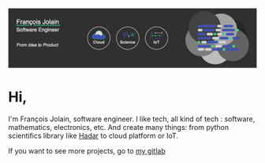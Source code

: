 ![banderole](banderole.png)

# Hi,

I'm François Jolain, software engineer. I like tech, all kind of tech : software, mathematics, electronics, etc. And create many things: from python scientifics library like [Hadar](https://github/com/hadar-simulator) to cloud platform or IoT.

If you want to see more projects, go to [my gitlab](https://gitlab.com/FrancoisJ)
